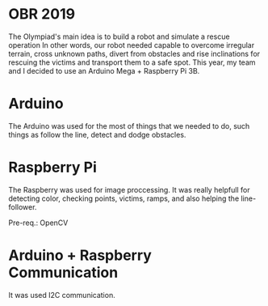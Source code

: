 # OBR 2019

The Olympiad's main idea is to build a robot and simulate a rescue operation In other words, our robot needed capable to overcome irregular terrain, cross unknown paths, divert from obstacles and rise inclinations for rescuing the victims and transport them to a safe spot. This year, my team and I decided to use an Arduino Mega + Raspberry Pi 3B.

# Arduino

The Arduino was used for the most of things that we needed to do, such things as follow the line, detect and dodge obstacles.

# Raspberry Pi

The Raspberry was used for image proccessing. It was really helpfull for detecting color, checking points, victims, ramps, and also helping the line-follower.

Pre-req.: OpenCV

# Arduino + Raspberry Communication

It was used I2C communication.
